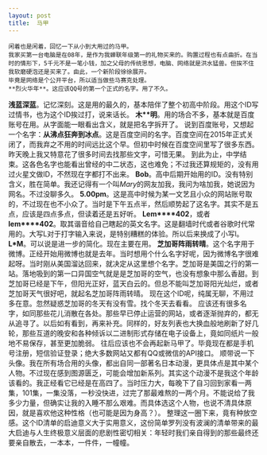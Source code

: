 ```yaml
---
layout: post
title:  马甲
---
```


	闲着也是闲着，回忆一下从小到大用过的马甲。  
	我家买第一台电脑是在08年，是作为我蝉联年级第一的礼物买来的。购置过程也有点曲折。在当时的情形下，5千元不是一笔小钱，加之父母的传统思想，电脑、网络就是洪水猛兽。但挨不住我软磨硬泡还是买来了。由此，一个新阶段徐徐展开。  
	毕竟是网络是个公开平台，所以适当做些马赛克处理。  
	**烈火华年**。这应该QQ号的第一个正式的名字。用了不久。
**浅蓝深蓝**。记忆深刻。这是用的最久的，基本陪伴了整个初高中阶段。用这个ID写过情书，也为这个ID挨过打，说来话长。
**木\*\*明**。用的场合不多，基本就是百度账号在用。从字面能一眼看出含义，就是把名字拆开了。
说到百度账号，又想起一个名字：**从沸点狂奔到冰点**。这是百度空间的名字。百度空间在2015年正式关闭了，而我弃之不用的时间远比这个早。但初中时候在百度空间里写了很多东西。昨天晚上我又特意花了很多时间去找那些文字，可惜无果。
到此为止，中学结束。这各色名字也能看出曾经的中二状态，这也难免；不过我还算规矩的，没有用过火星文做ID，不然现在字都打不出来。
**Bob**。高中后期开始用的ID。没有特别含义，胜在简单。我还记得有一个叫*Mary*的网友加我，我问为啥加我，她说因为网名。不过没聊多久。
**5.00pm**。这是高中时候为某一文艺且小众的网站账号取的，不过现在也不小众了。当时是下午五点半，然后顺势起了这名字。其实不是五点，应该是四点多点，但读着还是五好听。
**Lem\*\*\*\*402**，或者**lem\*\*\*\*402**。取其谐音给自己瞎起的英文名字。这是翻墙时代或者谷歌时代常用的。大写L对于打字输入来说，是特别糟糕的体验。所以后来换成了小写l。
**L\*M**。可以说是进一步的简化。现在主要在用。
**芝加哥阵雨转晴**。这个名字用于微博。正经开始用微博也就是去年。当时想用个什么名字好呢，因为微博名字很难起呀。当时刚从美国溜达回来，就决定从这里想个名字。芝加哥是美国之行的第一站。落地吸到的第一口异国空气就是是芝加哥的空气，也没有想象中那么香甜。到芝加哥已经是下午，但阳光正好，蓝天白云的。但总不能叫芝加哥阳光灿烂，或者芝加哥天气很好吧，就起名芝加哥阵雨转晴。
现在这个ID呢，纯属无聊，不用过多在意。忽然疑惑芝加哥的冬天有没有雪。找个冬天去看看。
应该还有很多名字，如同那些花儿消散在各处。那些早已停止运营的网站，或者逐渐抛弃的，都无从追寻了。以后如有看到，再来补充。同样的，好友列表也大换血般地刷新了好几轮，那些互道的晚安和各种倾诉以二进制形式存储在电子设备上，竟如同纸片一般地不易保存，甚至更加脆弱。
往后应该也不会再起新马甲了。毕竟现在都是手机号注册，短信验证登录；绝大多数网站又都有QQ或微信的API接口。
顺带说一下头像。我在所有场合用的头像，都出自同一部著名日本动漫，更具体点是其中某个人物。不过现在感到图源匮乏，可能会增加新系列。其实这个动漫不是我这个年龄该看的。我正经看它已经是在高四了。当时压力大，每晚下了自习回到家看一两集，101集，一集没落，一秒没快进，过完了那最难熬的一两个月。不能说给了我多少力量，但确实让我的入睡不那么艰难。而具体选这个人物，也说不清具体原因，就是喜欢他这种性格（也可能是因为身高？）。
整理这一圈下来，竟有种放空感。这个ID清单的启迪意义大于实用意义，这份简单罗列没有波澜的清单带来的最大启迪与人生终极意义层面的悲剧性密切相关：年轻时我们亲自得到的那些最终还要亲自散去，一本本，一件件，一幢幢。
